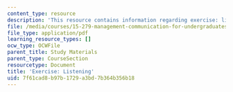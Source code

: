 ```yaml
---
content_type: resource
description: 'This resource contains information regarding exercise: listening.'
file: /media/courses/15-279-management-communication-for-undergraduates-fall-2012/7f61cad8b97b1729a3bd7b364b356b18_MIT15_279F12_listeningEx.pdf
file_type: application/pdf
learning_resource_types: []
ocw_type: OCWFile
parent_title: Study Materials
parent_type: CourseSection
resourcetype: Document
title: 'Exercise: Listening'
uid: 7f61cad8-b97b-1729-a3bd-7b364b356b18
---
```

